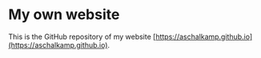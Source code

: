 # My own website

This is the GitHub repository of my website [https://aschalkamp.github.io](https://aschalkamp.github.io).
